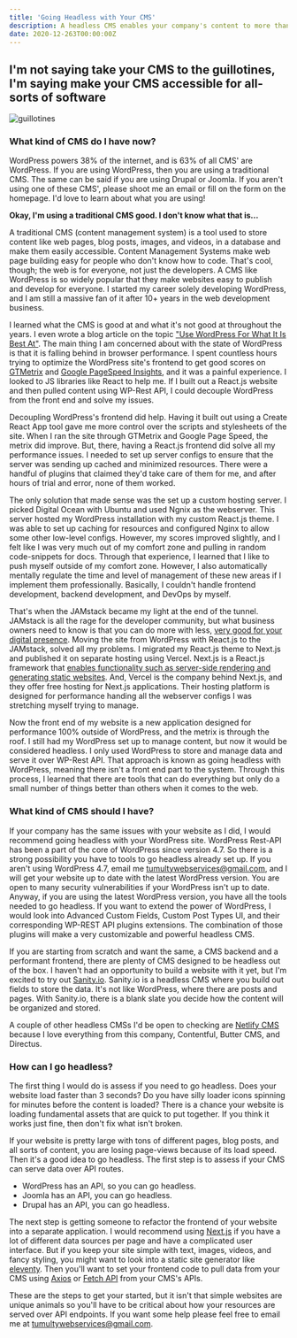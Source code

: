 ```yaml
---
title: 'Going Headless with Your CMS'
description: A headless CMS enables your company's content to more than just your website. The content can be shared across all sorts of platforms 
date: 2020-12-263T00:00:00Z
---
```


## I'm not saying take your CMS to the guillotines, I'm saying make your CMS accessible for all-sorts of software

![guillotines](/assets/images/posts/guillotines.png)

### What kind of CMS do I have now?

WordPress powers 38% of the internet, and is 63% of all CMS' are WordPress. If you are using WordPress, then you are using a traditional CMS. The same can be said if you are using Drupal or Joomla. If you aren't using one of these CMS', please shoot me an email or fill on the form on the homepage. I'd love to learn about what you are using! 

**Okay, I'm using a traditional CMS good. I don't know what that is...**

A traditional CMS (content management system) is a tool used to store content like web pages, blog posts, images, and videos, in a database and make them easily accessible. Content Management Systems make web page building easy for people who don't know how to code. That's cool, though; the web is for everyone, not just the developers. A CMS like WordPress is so widely popular that they make websites easy to publish and develop for everyone. I started my career solely developing WordPress, and I am still a massive fan of it after 10+ years in the web development business.

I learned what the CMS is good at and what it's not good at throughout the years. I even wrote a blog article on the topic ["Use WordPress For What It Is Best At"](/use-wordpress-for-what-it-is-best-at/). The main thing I am concerned about with the state of WordPress is that it is falling behind in browser performance. I spent countless hours trying to optimize the WordPress site's frontend to get good scores on [GTMetrix](https://gtmetrix.com) and [Google PageSpeed Insights](https://developers.google.com/speed/pagespeed/insights/), and it was a painful experience. I looked to JS libraries like React to help me. If I built out a React.js website and then pulled content using WP-Rest API, I could decouple WordPress from the front end and solve my issues. 

Decoupling WordPress's frontend did help. Having it built out using a Create React App tool gave me more control over the scripts and stylesheets of the site.  When I ran the site through GTMetrix and Google Page Speed, the metrix did improve. But, there, having a React.js frontend did solve all my performance issues.  I needed to set up server configs to ensure that the server was sending up cached and minimized resources. There were a handful of plugins that claimed they'd take care of them for me, and after hours of trial and error, none of them worked. 

The only solution that made sense was the set up a custom hosting server. I picked Digital Ocean with Ubuntu and used Ngnix as the webserver. This server hosted my WordPress installation with my custom React.js theme. I was able to set up caching for resources and configured Nginx to allow some other low-level configs. However, my scores improved slightly, and I felt like I was very much out of my comfort zone and pulling in random code-snippets for docs. Through that experience, I learned that I like to push myself outside of my comfort zone. However, I also automatically mentally regulate the time and level of management of these new areas if I implement them professionally. Basically, I couldn't handle frontend development, backend development, and DevOps by myself.

That's when the JAMstack became my light at the end of the tunnel. JAMstack is all the rage for the developer community, but what business owners need to know is that you can do more with less, [very good for your digital presence](/we-are-a-jamstack-shop). Moving the site from WordPress with React.js to the JAMstack, solved all my problems.  I migrated my React.js theme to Next.js and published it on separate hosting using Vercel. Next.js is a React.js framework that [enables functionality such as server-side rendering and generating static websites](https://nextjs.org). And, Vercel is the company behind Next.js, and they offer free hosting for Next.js applications. Their hosting platform is designed for performance handing all the webserver configs I was stretching myself trying to manage. 

Now the front end of my website is a new application designed for performance 100% outside of WordPress, and the metrix is through the roof. I still had my WordPress set up to manage content, but now it would be considered headless. I only used WordPress to store and manage data and serve it over WP-Rest API. That approach is known as going headless with WordPress, meaning there isn't a front end part to the system.  Through this process, I learned that there are tools that can do everything but only do a small number of things better than others when it comes to the web. 

### What kind of CMS should I have? 

If your company has the same issues with your website as I did, I would recommend going headless with your WordPress site. WordPress Rest-API has been a part of the core of WordPress since version 4.7. So there is a strong possibility you have to tools to go headless already set up. If you aren't using WordPress 4.7, email me tumultywebservices@gmail.com, and I will get your website up to date with the latest WordPress version. You are open to many security vulnerabilities if your WordPress isn't up to date. Anyway, if you are using the latest WordPress version, you have all the tools needed to go headless. If you want to extend the power of WordPress, I would look into Advanced Custom Fields, Custom Post Types UI, and their corresponding WP-REST API plugins extensions. The combination of those plugins will make a very customizable and powerful headless CMS. 

If you are starting from scratch and want the same, a CMS backend and a performant frontend, there are plenty of CMS designed to be headless out of the box. I haven't had an opportunity to build a website with it yet, but I'm excited to try out [Sanity.io](https://sanity.io). Sanity.io is a headless CMS where you build out fields to store the data. It's not like WordPress, where there are posts and pages. With Sanity.io, there is a blank slate you decide how the content will be organized and stored. 

A couple of other headless CMSs I'd be open to checking are [Netlify CMS](https://www.netlifycms.org/) because I love everything from this company, Contentful, Butter CMS, and Directus.

### How can I go headless?

The first thing I would do is assess if you need to go headless. Does your website load faster than 3 seconds? Do you have silly loader icons spinning for minutes before the content is loaded? There is a chance your website is loading fundamental assets that are quick to put together. If you think it works just fine, then don't fix what isn't broken. 

If your website is pretty large with tons of different pages, blog posts, and all sorts of content, you are losing page-views because of its load speed. Then it's a good idea to go headless. The first step is to assess if your CMS can serve data over API routes.

* WordPress has an API, so you can go headless.
* Joomla has an API, you can go headless.
* Drupal has an API, you can go headless.

The next step is getting someone to refactor the frontend of your website into a separate application. I would recommend using [Next.js](https://nextjs.org) if you have a lot of different data sources per page and have a complicated user interface. But if you keep your site simple with text, images, videos, and fancy styling, you might want to look into a static site generator like [eleventy](https://www.11ty.dev/). Then you'll want to set your frontend code to pull data from your CMS using [Axios](https://www.npmjs.com/package/axios) or [Fetch API](https://developer.mozilla.org/en-US/docs/Web/API/Fetch_API) from your CMS's APIs. 

These are the steps to get your started, but it isn't that simple websites are unique animals so you'll have to be critical about how your resources are served over API endpoints. If you want some help please feel free to email me at tumultywebservices@gmail.com. 


